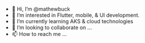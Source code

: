 - 👋 Hi, I’m @mathewbuck
- 👀 I’m interested in Flutter, mobile, & UI development.
- 🌱 I’m currently learning AKS & cloud technologies 
- 💞️ I’m looking to collaborate on ...
- 📫 How to reach me ...

<!---
mathewbuck/mathewbuck is a ✨ special ✨ repository because its `README.md` (this file) appears on your GitHub profile.
You can click the Preview link to take a look at your changes.
--->
